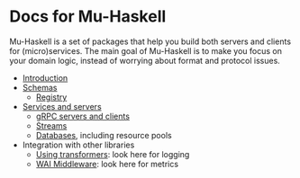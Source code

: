 # Docs for Mu-Haskell

Mu-Haskell is a set of packages that help you build both servers and clients for (micro)services. The main goal of Mu-Haskell is to make you focus on your domain logic, instead of worrying about format and protocol issues.

* [Introduction](intro.md)
* [Schemas](schema.md)
  * [Registry](registry.md)
* [Services and servers](rpc.md)
  * [gRPC servers and clients](grpc.md)
  * [Streams](stream.md)
  * [Databases](db.md), including resource pools
* Integration with other libraries
  * [Using transformers](transformer.md): look here for logging
  * [WAI Middleware](middleware.md): look here for metrics
